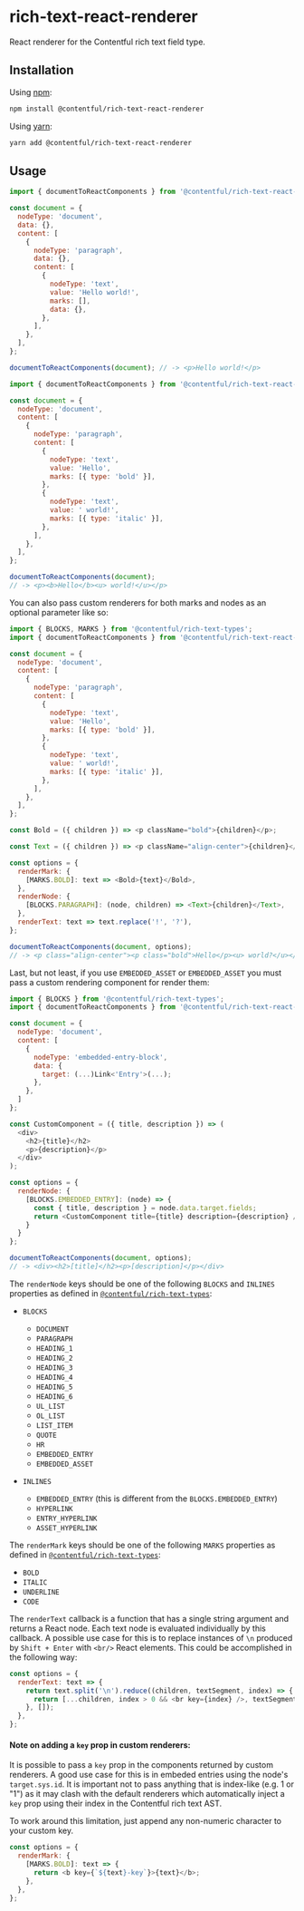 # rich-text-react-renderer

React renderer for the Contentful rich text field type.

## Installation

Using [npm](http://npmjs.org/):

```sh
npm install @contentful/rich-text-react-renderer
```

Using [yarn](https://yarnpkg.com/):

```sh
yarn add @contentful/rich-text-react-renderer
```

## Usage

```javascript
import { documentToReactComponents } from '@contentful/rich-text-react-renderer';

const document = {
  nodeType: 'document',
  data: {},
  content: [
    {
      nodeType: 'paragraph',
      data: {},
      content: [
        {
          nodeType: 'text',
          value: 'Hello world!',
          marks: [],
          data: {},
        },
      ],
    },
  ],
};

documentToReactComponents(document); // -> <p>Hello world!</p>
```

```javascript
import { documentToReactComponents } from '@contentful/rich-text-react-renderer';

const document = {
  nodeType: 'document',
  content: [
    {
      nodeType: 'paragraph',
      content: [
        {
          nodeType: 'text',
          value: 'Hello',
          marks: [{ type: 'bold' }],
        },
        {
          nodeType: 'text',
          value: ' world!',
          marks: [{ type: 'italic' }],
        },
      ],
    },
  ],
};

documentToReactComponents(document);
// -> <p><b>Hello</b><u> world!</u></p>
```

You can also pass custom renderers for both marks and nodes as an optional parameter like so:

```javascript
import { BLOCKS, MARKS } from '@contentful/rich-text-types';
import { documentToReactComponents } from '@contentful/rich-text-react-renderer';

const document = {
  nodeType: 'document',
  content: [
    {
      nodeType: 'paragraph',
      content: [
        {
          nodeType: 'text',
          value: 'Hello',
          marks: [{ type: 'bold' }],
        },
        {
          nodeType: 'text',
          value: ' world!',
          marks: [{ type: 'italic' }],
        },
      ],
    },
  ],
};

const Bold = ({ children }) => <p className="bold">{children}</p>;

const Text = ({ children }) => <p className="align-center">{children}</p>;

const options = {
  renderMark: {
    [MARKS.BOLD]: text => <Bold>{text}</Bold>,
  },
  renderNode: {
    [BLOCKS.PARAGRAPH]: (node, children) => <Text>{children}</Text>,
  },
  renderText: text => text.replace('!', '?'),
};

documentToReactComponents(document, options);
// -> <p class="align-center"><p class="bold">Hello</p><u> world?</u></p>
```

Last, but not least, if you use `EMBEDDED_ASSET` or `EMBEDDED_ASSET` you must pass a custom rendering component for render them:

```javascript
import { BLOCKS } from '@contentful/rich-text-types';
import { documentToReactComponents } from '@contentful/rich-text-react-renderer';

const document = {
  nodeType: 'document',
  content: [
    {
      nodeType: 'embedded-entry-block',
      data: {
        target: (...)Link<'Entry'>(...);
      },
    },
  ]
};

const CustomComponent = ({ title, description }) => (
  <div>
    <h2>{title}</h2>
    <p>{description}</p>
  </div>
);

const options = {
  renderNode: {
    [BLOCKS.EMBEDDED_ENTRY]: (node) => {
      const { title, description } = node.data.target.fields;
      return <CustomComponent title={title} description={description} />
    }
  }
};

documentToReactComponents(document, options);
// -> <div><h2>[title]</h2><p>[description]</p></div>
```

The `renderNode` keys should be one of the following `BLOCKS` and `INLINES` properties as defined in [`@contentful/rich-text-types`](https://www.npmjs.com/package/@contentful/rich-text-types):

- `BLOCKS`

  - `DOCUMENT`
  - `PARAGRAPH`
  - `HEADING_1`
  - `HEADING_2`
  - `HEADING_3`
  - `HEADING_4`
  - `HEADING_5`
  - `HEADING_6`
  - `UL_LIST`
  - `OL_LIST`
  - `LIST_ITEM`
  - `QUOTE`
  - `HR`
  - `EMBEDDED_ENTRY`
  - `EMBEDDED_ASSET`

- `INLINES`
  - `EMBEDDED_ENTRY` (this is different from the `BLOCKS.EMBEDDED_ENTRY`)
  - `HYPERLINK`
  - `ENTRY_HYPERLINK`
  - `ASSET_HYPERLINK`

The `renderMark` keys should be one of the following `MARKS` properties as defined in [`@contentful/rich-text-types`](https://www.npmjs.com/package/@contentful/rich-text-types):

- `BOLD`
- `ITALIC`
- `UNDERLINE`
- `CODE`

The `renderText` callback is a function that has a single string argument and returns a React node. Each text node is evaluated individually by this callback. A possible use case for this is to replace instances of `\n` produced by `Shift + Enter` with `<br/>` React elements. This could be accomplished in the following way:

```javascript
const options = {
  renderText: text => {
    return text.split('\n').reduce((children, textSegment, index) => {
      return [...children, index > 0 && <br key={index} />, textSegment];
    }, []);
  },
};
```

#### Note on adding a `key` prop in custom renderers:

It is possible to pass a `key` prop in the components returned by custom renderers. A good use case for this is in embeded entries using the node's `target.sys.id`. It is important not to pass anything that is index-like (e.g. 1 or "1") as it may clash with the default renderers which automatically inject a `key` prop using their index in the Contentful rich text AST.

To work around this limitation, just append any non-numeric character to your custom key.

```javascript
const options = {
  renderMark: {
    [MARKS.BOLD]: text => {
      return <b key={`${text}-key`}>{text}</b>;
    },
  },
};
```
